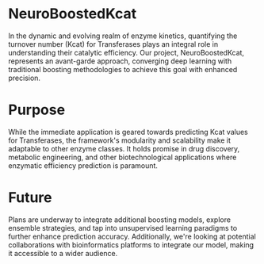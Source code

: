 # NeuroBoostedKcat
In the dynamic and evolving realm of enzyme kinetics, quantifying the turnover number (Kcat) for Transferases plays an integral role in understanding their catalytic efficiency. Our project, NeuroBoostedKcat, represents an avant-garde approach, converging deep learning with traditional boosting methodologies to achieve this goal with enhanced precision.

# Purpose
While the immediate application is geared towards predicting Kcat values for Transferases, the framework's modularity and scalability make it adaptable to other enzyme classes. It holds promise in drug discovery, metabolic engineering, and other biotechnological applications where enzymatic efficiency prediction is paramount.

# Future
Plans are underway to integrate additional boosting models, explore ensemble strategies, and tap into unsupervised learning paradigms to further enhance prediction accuracy. Additionally, we're looking at potential collaborations with bioinformatics platforms to integrate our model, making it accessible to a wider audience.
